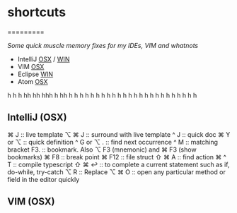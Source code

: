 # shortcuts
=========

*Some quick muscle memory fixes for my IDEs, VIM and whatnots*



* IntelliJ  [OSX](#intellij-\(osx\)) / [WIN](#intellij-windows)
* VIM [OSX](#vim-\(osx\))
* Eclipse [WIN](#eclipse-windows)
* Atom [OSX](#atom-osx)

h
h
h
hh
hh
hhh
h
hh
h
h
h
h
h
h
h
h
h
h
h
h
h
h
h
h
h
h
h
h
h
h
h
h


## IntelliJ (OSX)

⌘ J :: live template
⌥ ⌘ J :: surround with live template
^ J :: quick doc
⌘ Y  or ⌥ <spacebar> ::  quick definition
^ G or  ⌥ . :: find next occurrence
^ M :: matching bracket
F3. :: bookmark. Also ⌥ F3 (mnemonic) and ⌘ F3 (show bookmarks)
⌘ F8 :: break point
⌘ F12 :: file struct
⇧ ⌘ A :: find action
⌘ ^ T :: compile typescript
⇧ ⌘ ↩︎ :: to complete a current statement such as if, do-while, try-catch
⌥ R :: Replace
⌥ ⌘ O :: open any particular method or field in the editor quickly



## VIM (OSX)
